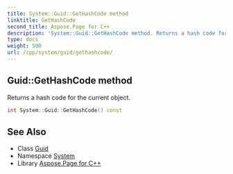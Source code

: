 ```yaml
---
title: System::Guid::GetHashCode method
linktitle: GetHashCode
second_title: Aspose.Page for C++
description: 'System::Guid::GetHashCode method. Returns a hash code for the current object in C++.'
type: docs
weight: 500
url: /cpp/system/guid/gethashcode/
---
```

## Guid::GetHashCode method


Returns a hash code for the current object.

```cpp
int System::Guid::GetHashCode() const
```

## See Also

* Class [Guid](../)
* Namespace [System](../../)
* Library [Aspose.Page for C++](../../../)

